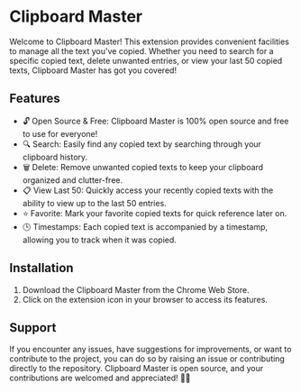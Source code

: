 # Clipboard Master

Welcome to Clipboard Master! This extension provides convenient facilities to manage all the text you've copied. Whether you need to search for a specific copied text, delete unwanted entries, or view your last 50 copied texts, Clipboard Master has got you covered!

## Features

- 🔓 Open Source & Free: Clipboard Master is 100% open source and free to use for everyone!
- 🔍 Search: Easily find any copied text by searching through your clipboard history.
- 🗑️ Delete: Remove unwanted copied texts to keep your clipboard organized and clutter-free.
- 📋 View Last 50: Quickly access your recently copied texts with the ability to view up to the last 50 entries.
- ⭐ Favorite: Mark your favorite copied texts for quick reference later on.
- 🕒 Timestamps: Each copied text is accompanied by a timestamp, allowing you to track when it was copied.

## Installation

1. Download the Clipboard Master from the Chrome Web Store.
2. Click on the extension icon in your browser to access its features.

## Support

If you encounter any issues, have suggestions for improvements, or want to contribute to the project, you can do so by raising an issue or contributing directly to the repository. Clipboard Master is open source, and your contributions are welcomed and appreciated! 🚀🙌
